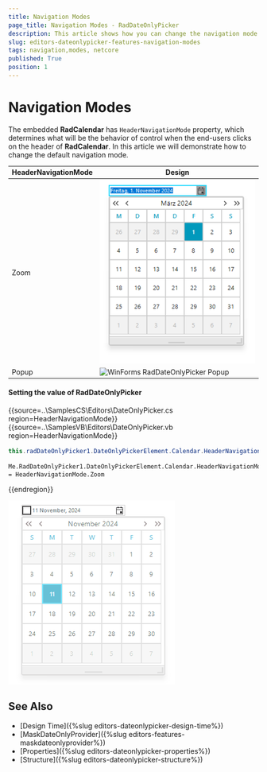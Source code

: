 ```yaml
---
title: Navigation Modes
page_title: Navigation Modes - RadDateOnlyPicker 
description: This article shows how you can change the navigation mode of the underlying calendar
slug: editors-dateonlypicker-features-navigation-modes
tags: navigation,modes, netcore
published: True
position: 1
---
```


# Navigation Modes
 
The embedded __RadCalendar__ has `HeaderNavigationMode` property, which determines what will be the behavior of control when the end-users clicks on the header of __RadCalendar__. In this article we will demonstrate how to change the default navigation mode.

|HeaderNavigationMode|Design|
|----|----|
|Zoom|![WinForms RadDateOnlyPicker Zoom](images/editors-dateonlypicker-navigation-modes001.png)|
|Popup|![WinForms RadDateOnlyPicker Popup](images/editors-dateonlypicker-navigation-modes003.png)|

#### Setting the value of RadDateOnlyPicker 

{{source=..\SamplesCS\Editors\DateOnlyPicker.cs region=HeaderNavigationMode}} 
{{source=..\SamplesVB\Editors\DateOnlyPicker.vb region=HeaderNavigationMode}} 

````C#
this.radDateOnlyPicker1.DateOnlyPickerElement.Calendar.HeaderNavigationMode = HeaderNavigationMode.Zoom;

````
````VB.NET
Me.RadDateOnlyPicker1.DateOnlyPickerElement.Calendar.HeaderNavigationMode = HeaderNavigationMode.Zoom

````

{{endregion}} 

![WinForms RadDateOnlyPicker Value Property](images/editors-dateonlypicker-navigation-modes002.gif)

## See Also

* [Design Time]({%slug editors-dateonlypicker-design-time%})
* [MaskDateOnlyProvider]({%slug editors-features-maskdateonlyprovider%})
* [Properties]({%slug editors-dateonlypicker-properties%})
* [Structure]({%slug editors-dateonlypicker-structure%})
